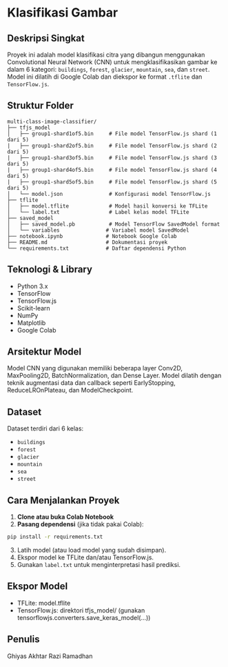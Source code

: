 # Klasifikasi Gambar

## Deskripsi Singkat
Proyek ini adalah model klasifikasi citra yang dibangun menggunakan Convolutional Neural Network (CNN) untuk mengklasifikasikan gambar ke dalam 6 kategori: `buildings`, `forest`, `glacier`, `mountain`, `sea`, dan `street`. Model ini dilatih di Google Colab dan diekspor ke format `.tflite` dan `TensorFlow.js`.

## Struktur Folder
```
multi-class-image-classifier/  
├── tfjs_model  
│   ├── group1-shard1of5.bin     # File model TensorFlow.js shard (1 dari 5)  
|   ├── group1-shard2of5.bin     # File model TensorFlow.js shard (2 dari 5)  
|   ├── group1-shard3of5.bin     # File model TensorFlow.js shard (3 dari 5)  
|   ├── group1-shard4of5.bin     # File model TensorFlow.js shard (4 dari 5)
|   ├── group1-shard5of5.bin     # File model TensorFlow.js shard (5 dari 5)
│   └── model.json               # Konfigurasi model TensorFlow.js
├── tflite
│   ├── model.tflite             # Model hasil konversi ke TFLite
│   └── label.txt                # Label kelas model TFLite
├── saved_model
│   ├── saved_model.pb           # Model TensorFlow SavedModel format
│   └── variables               # Variabel model SavedModel
├── notebook.ipynb              # Notebook Google Colab
├── README.md                   # Dokumentasi proyek
└── requirements.txt            # Daftar dependensi Python
```

## Teknologi & Library
- Python 3.x
- TensorFlow
- TensorFlow.js
- Scikit-learn
- NumPy
- Matplotlib
- Google Colab

## Arsitektur Model
Model CNN yang digunakan memiliki beberapa layer Conv2D, MaxPooling2D, BatchNormalization, dan Dense Layer. Model dilatih dengan teknik augmentasi data dan callback seperti EarlyStopping, ReduceLROnPlateau, dan ModelCheckpoint.

## Dataset
Dataset terdiri dari 6 kelas:
- `buildings`
- `forest`
- `glacier`
- `mountain`
- `sea`
- `street`


## Cara Menjalankan Proyek

1. **Clone atau buka Colab Notebook**
2. **Pasang dependensi** (jika tidak pakai Colab):

```bash
pip install -r requirements.txt
```

3. Latih model (atau load model yang sudah disimpan).
4. Ekspor model ke TFLite dan/atau TensorFlow.js.
5. Gunakan `label.txt` untuk menginterpretasi hasil prediksi.

## Ekspor Model
- TFLite: model.tflite
- TensorFlow.js: direktori tfjs_model/ (gunakan tensorflowjs.converters.save_keras_model(...))

## Penulis
Ghiyas Akhtar Razi Ramadhan
